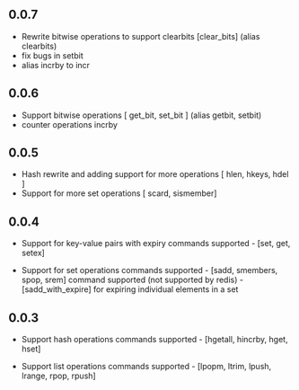 0.0.7
------

- Rewrite bitwise operations to support clearbits
  [clear_bits] (alias clearbits)
- fix bugs in setbit
- alias incrby to incr

0.0.6
------

- Support bitwise operations
  [ get_bit, set_bit ] (alias getbit, setbit)
- counter operations incrby

0.0.5
------

- Hash rewrite and adding support for more operations
  [ hlen, hkeys, hdel ]
- Support for more set operations
  [ scard, sismember]


0.0.4
-------

- Support for key-value pairs with expiry
  commands supported - [set, get, setex]

- Support for set operations
  commands supported - [sadd, smembers, spop, srem]
  command supported (not supported by redis) - [sadd_with_expire] for expiring individual elements in a set

0.0.3
-------

- Support hash operations
  commands supported - [hgetall, hincrby, hget, hset]

- Support list operations
  commands supported - [lpopm, ltrim, lpush, lrange, rpop, rpush]
